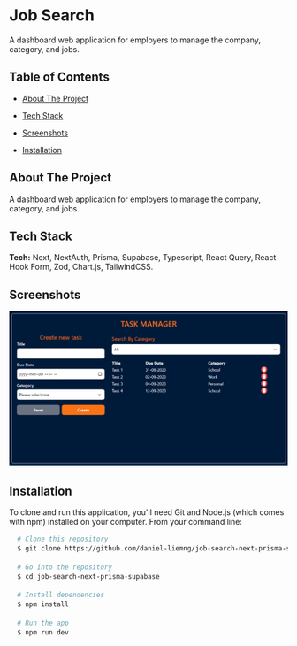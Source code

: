# Job Search

A dashboard web application for employers to manage the company, category, and jobs.

## Table of Contents

- [About The Project](#about-the-project)

- [Tech Stack](#tech-stack)

- [Screenshots](#screenshots)

- [Installation](#installation)

## About The Project

A dashboard web application for employers to manage the company, category, and jobs.

## Tech Stack

**Tech:** Next, NextAuth, Prisma, Supabase, Typescript, React Query, React Hook Form, Zod, Chart.js, TailwindCSS.

## Screenshots

![App Screenshot](https://github.com/daniel-liemng/task_manager_react/blob/main/screenshot/task-manager-photo.png)

## Installation

To clone and run this application, you'll need Git and Node.js (which comes with npm) installed on your computer.
From your command line:

```bash
  # Clone this repository
  $ git clone https://github.com/daniel-liemng/job-search-next-prisma-supabase.git

  # Go into the repository
  $ cd job-search-next-prisma-supabase

  # Install dependencies
  $ npm install

  # Run the app
  $ npm run dev
```
